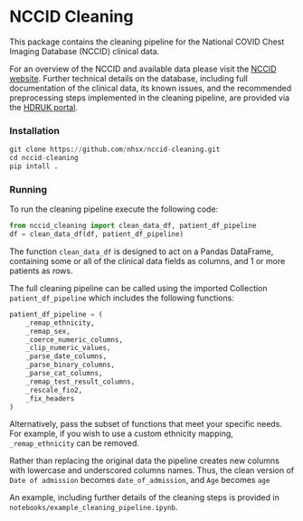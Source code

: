# NCCID Cleaning

This package contains the cleaning pipeline for the National COVID Chest Imaging Database (NCCID) clinical data. 

For an overview of the NCCID and available data please visit the [NCCID website](https://nhsx.github.io/covid-chest-imaging-database/#). Further technical details on the database, including full documentation of the clinical data, its known issues, and the recommended preprocessing steps implemented in the cleaning pipeline, are provided via the [HDRUK portal](https://web.www.healthdatagateway.org/dataset/31f0148b-f965-4136-ab39-6c5bbbf8c2d9).

### Installation

```python
git clone https://github.com/nhsx/nccid-cleaning.git
cd nccid-cleaning
pip intall .
```

### Running 
To run the cleaning pipeline execute the following code:
```python
from nccid_cleaning import clean_data_df, patient_df_pipeline
df = clean_data_df(df, patient_df_pipeline)
```
The function `clean_data_df` is designed to act on a Pandas DataFrame, containing some or all of the clinical data fields as columns, and 1 or more patients as rows.

The full cleaning pipeline can be called using the imported Collection ```patient_df_pipeline``` which includes the following functions:
```python
patient_df_pipeline = (
    _remap_ethnicity,
    _remap_sex,
    _coerce_numeric_columns,
    _clip_numeric_values,
    _parse_date_columns,
    _parse_binary_columns,
    _parse_cat_columns,
    _remap_test_result_columns,
    _rescale_fio2,
    _fix_headers
)
```
Alternatively, pass the subset of functions that meet your specific needs. For example, if you wish to use a custom ethnicity mapping, ```_remap_ethnicity``` can be removed.

Rather than replacing the original data the pipeline creates new columns with lowercase and underscored columns names. Thus, the clean version of ```Date of admission``` becomes ```date_of_admission```, and ```Age``` becomes ```age```

An example, including further details of the cleaning steps is provided in ```notebooks/example_cleaning_pipeline.ipynb```.
